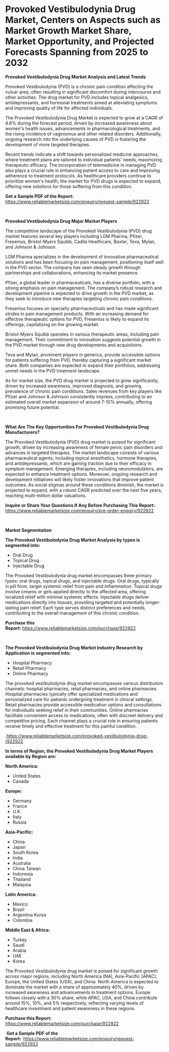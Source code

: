 <p><h1>Provoked Vestibulodynia Drug Market, Centers on Aspects such as Market Growth Market Share, Market Opportunity, and Projected Forecasts Spanning from 2025 to 2032</h1></p><p><strong>Provoked Vestibulodynia Drug Market Analysis and Latest Trends</strong></p>
<p><p>Provoked Vestibulodynia (PVD) is a chronic pain condition affecting the vulvar area, often resulting in significant discomfort during intercourse and other activities. The drug market for PVD includes topical analgesics, antidepressants, and hormonal treatments aimed at alleviating symptoms and improving quality of life for affected individuals. </p><p>The Provoked Vestibulodynia Drug Market is expected to grow at a CAGR of 4.6% during the forecast period, driven by increased awareness about women's health issues, advancements in pharmacological treatments, and the rising incidence of vaginismus and other related disorders. Additionally, ongoing research into the underlying causes of PVD is fostering the development of more targeted therapies. </p><p>Recent trends indicate a shift towards personalized medicine approaches, where treatment plans are tailored to individual patients' needs, maximizing therapeutic efficacy. The incorporation of telemedicine in managing PVD also plays a crucial role in enhancing patient access to care and improving adherence to treatment protocols. As healthcare providers continue to prioritize women's health, the market for PVD drugs is expected to expand, offering new solutions for those suffering from this condition.</p></p>
<p><strong>Get a Sample PDF of the Report:&nbsp;</strong> <a href="https://www.reliablemarketsize.com/enquiry/request-sample/922922?utm_campaign=2470&utm_medium=2&utm_source=Github&utm_content=ia&utm_term=18042025&utm_id=provoked-vestibulodynia-drug">https://www.reliablemarketsize.com/enquiry/request-sample/922922</a></p>
<p>&nbsp;</p>
<p><strong>Provoked Vestibulodynia Drug Major Market Players</strong></p>
<p><p>The competitive landscape of the Provoked Vestibulodynia (PVD) drug market features several key players including LGM Pharma, Pfizer, Fresenius, Bristol-Myers Squibb, Cadila Healthcare, Baxter, Teva, Mylan, and Johnson & Johnson. </p><p>LGM Pharma specializes in the development of innovative pharmaceutical solutions and has been focusing on pain management, positioning itself well in the PVD sector. The company has seen steady growth through partnerships and collaborations, enhancing its market presence.</p><p>Pfizer, a global leader in pharmaceuticals, has a diverse portfolio, with a strong emphasis on pain management. The company’s robust research and development pipeline is expected to drive growth in the PVD market, as they seek to introduce new therapies targeting chronic pain conditions.</p><p>Fresenius focuses on specialty pharmaceuticals and has made significant strides in pain management products. With an increasing demand for effective therapeutic options for PVD, Fresenius is likely to expand its offerings, capitalizing on the growing market.</p><p>Bristol-Myers Squibb operates in various therapeutic areas, including pain management. Their commitment to innovation suggests potential growth in the PVD market through new drug developments and acquisitions.</p><p>Teva and Mylan, prominent players in generics, provide accessible options for patients suffering from PVD, thereby capturing a significant market share. Both companies are expected to expand their portfolios, addressing unmet needs in the PVD treatment landscape.</p><p>As for market size, the PVD drug market is projected to grow significantly, driven by increased awareness, improved diagnosis, and growing prevalence of chronic pain conditions. Sales revenues from key players like Pfizer and Johnson & Johnson consistently impress, contributing to an estimated overall market expansion of around 7-10% annually, offering promising future potential.</p></p>
<p>&nbsp;</p>
<p><strong>What Are The Key Opportunities For Provoked Vestibulodynia Drug Manufacturers?</strong></p>
<p><p>The Provoked Vestibulodynia (PVD) drug market is poised for significant growth, driven by increasing awareness of female pelvic pain disorders and advances in targeted therapies. The market landscape consists of various pharmaceutical agents, including topical anesthetics, hormone therapies, and antidepressants, which are gaining traction due to their efficacy in symptom management. Emerging therapies, including neuromodulators, are expected to enhance treatment options. Moreover, ongoing research and development initiatives will likely foster innovations that improve patient outcomes. As social stigmas around these conditions diminish, the market is projected to expand, with a robust CAGR predicted over the next five years, reaching multi-million dollar valuations.</p></p>
<p><strong>Inquire or Share Your Questions If Any Before Purchasing This Report:</strong> <a href="https://www.reliablemarketsize.com/enquiry/pre-order-enquiry/922922?utm_campaign=2470&utm_medium=2&utm_source=Github&utm_content=ia&utm_term=18042025&utm_id=provoked-vestibulodynia-drug">https://www.reliablemarketsize.com/enquiry/pre-order-enquiry/922922</a></p>
<p>&nbsp;</p>
<p><strong>Market Segmentation</strong></p>
<p><strong>The Provoked Vestibulodynia Drug Market Analysis by types is segmented into:</strong></p>
<p><ul><li>Oral Drug</li><li>Topical Drug</li><li>Injectable Drug</li></ul></p>
<p><p>The Provoked Vestibulodynia drug market encompasses three primary types: oral drugs, topical drugs, and injectable drugs. Oral drugs, typically in pill form, target systemic relief from pain and inflammation. Topical drugs involve creams or gels applied directly to the affected area, offering localized relief with minimal systemic effects. Injectable drugs deliver medications directly into tissues, providing targeted and potentially longer-lasting pain relief. Each type serves distinct preferences and needs, contributing to the overall management of this chronic condition.</p></p>
<p><strong>Purchase this Report:&nbsp;</strong><a href="https://www.reliablemarketsize.com/purchase/922922?utm_campaign=2470&utm_medium=2&utm_source=Github&utm_content=ia&utm_term=18042025&utm_id=provoked-vestibulodynia-drug">https://www.reliablemarketsize.com/purchase/922922</a></p>
<p>&nbsp;</p>
<p><strong>The Provoked Vestibulodynia Drug Market Industry Research by Application is segmented into:</strong></p>
<p><ul><li>Hospital Pharmacy</li><li>Retail Pharmacy</li><li>Online Pharmacy</li></ul></p>
<p><p>The provoked vestibulodynia drug market encompasses various distribution channels: hospital pharmacies, retail pharmacies, and online pharmacies. Hospital pharmacies typically offer specialized medications and personalized care for patients undergoing treatment in clinical settings. Retail pharmacies provide accessible medication options and consultations for individuals seeking relief in their communities. Online pharmacies facilitate convenient access to medications, often with discreet delivery and competitive pricing. Each channel plays a crucial role in ensuring patients receive timely and effective treatment for this painful condition.</p></p>
<p><a href="https://www.reliablemarketsize.com/provoked-vestibulodynia-drug-r922922?utm_campaign=2470&utm_medium=2&utm_source=Github&utm_content=ia&utm_term=18042025&utm_id=provoked-vestibulodynia-drug">&nbsp;https://www.reliablemarketsize.com/provoked-vestibulodynia-drug-r922922</a></p>
<p><strong>In terms of Region, the Provoked Vestibulodynia Drug Market Players available by Region are:</strong></p>
<p>
    <p> <strong> North America: </strong>
        <ul>
            <li>United States</li>
            <li>Canada</li>
        </ul>
        </p> 
    <p> <strong> Europe: </strong>
        <ul>
            <li>Germany</li>
            <li>France</li>
            <li>U.K.</li>
            <li>Italy</li>
            <li>Russia</li>
        </ul>
        </p> 
    <p> <strong> Asia-Pacific: </strong>
        <ul>
            <li>China</li>
            <li>Japan</li>
            <li>South Korea</li>
            <li>India</li>
            <li>Australia</li>
            <li>China Taiwan</li>
            <li>Indonesia</li>
            <li>Thailand</li>
            <li>Malaysia</li>
        </ul>
        </p> 
    <p> <strong> Latin America: </strong>
        <ul>
            <li>Mexico</li>
            <li>Brazil</li>
            <li>Argentina Korea</li>
            <li>Colombia</li>
        </ul>
        </p> 
    <p> <strong> Middle East & Africa: </strong>
        <ul>
            <li>Turkey</li>
            <li>Saudi</li>
            <li>Arabia</li>
            <li>UAE</li>
            <li>Korea</li>
        </ul>
    </p>
    </p>
<p><p>The Provoked Vestibulodynia drug market is poised for significant growth across major regions, including North America (NA), Asia-Pacific (APAC), Europe, the United States (USA), and China. North America is expected to dominate the market with a share of approximately 40%, driven by increased awareness and advancements in treatment options. Europe follows closely with a 30% share, while APAC, USA, and China contribute around 15%, 10%, and 5% respectively, reflecting varying levels of healthcare investment and patient awareness in these regions.</p></p>
<p><strong>Purchase this Report: </strong><a href="https://www.reliablemarketsize.com/purchase/922922?utm_campaign=2470&utm_medium=2&utm_source=Github&utm_content=ia&utm_term=18042025&utm_id=provoked-vestibulodynia-drug">https://www.reliablemarketsize.com/purchase/922922</a></p>
<p>&nbsp;<strong>Get a Sample PDF of the Report:&nbsp;&nbsp;</strong><a href="https://www.reliablemarketsize.com/enquiry/request-sample/922922?utm_campaign=2470&utm_medium=2&utm_source=Github&utm_content=ia&utm_term=18042025&utm_id=provoked-vestibulodynia-drug">https://www.reliablemarketsize.com/enquiry/request-sample/922922</a></p>
<p><strong></strong></p>
<p><p></p><p></p><p></p></p>